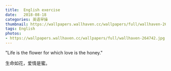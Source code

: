 ```yaml
---
title:  English exercise
date:   2018-08-18
categories: 英语早操
thumbnail: https://wallpapers.wallhaven.cc/wallpapers/full/wallhaven-264742.jpg
tags: English
photos:
- https://wallpapers.wallhaven.cc/wallpapers/full/wallhaven-264742.jpg
---
```


"Life is the flower for which love is the honey."
<p>生命如花，爱情是蜜。</p>
